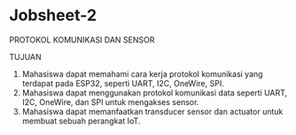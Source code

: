 # Jobsheet-2

PROTOKOL KOMUNIKASI DAN SENSOR

TUJUAN
1) Mahasiswa dapat memahami cara kerja protokol komunikasi yang terdapat pada ESP32, seperti UART, I2C, OneWire, SPI.
2) Mahasiswa dapat menggunakan protokol komunikasi data seperti UART, I2C, OneWire, dan SPI untuk mengakses sensor.
3) Mahasiswa dapat memanfaatkan transducer sensor dan actuator untuk membuat sebuah perangkat IoT.

